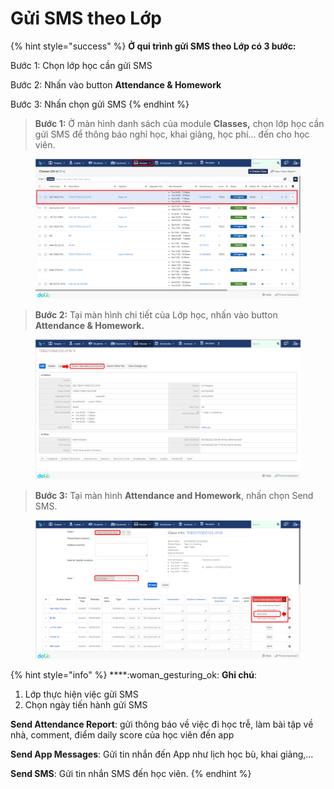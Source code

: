 # Gửi SMS theo Lớp

{% hint style="success" %}
**Ở qui trình gửi SMS theo Lớp có 3 bước:**

Bước 1: Chọn lớp học cần gửi SMS

Bước 2: Nhấn vào button **Attendance & Homework**

Bước 3: Nhấn chọn gửi SMS
{% endhint %}

> **Bước 1:** Ở màn hình danh sách của module **Classes,** chọn lớp học cần gửi SMS để thông báo nghỉ học, khai giảng, học phí… đến cho học viên.

<figure><img src="../../.gitbook/assets/image (27).png" alt=""><figcaption></figcaption></figure>

> **Bước 2:** Tại màn hình chi tiết của Lớp học, nhấn vào button **Attendance & Homework.**&#x20;

<figure><img src="../../.gitbook/assets/image (2) (5).png" alt=""><figcaption></figcaption></figure>

> **Bước 3:** Tại màn hình **Attendance and Homework**, nhấn chọn Send SMS.

<figure><img src="../../.gitbook/assets/image (5) (4).png" alt=""><figcaption></figcaption></figure>

{% hint style="info" %}
****:woman\_gesturing\_ok: **Ghi chú**:

1. Lớp thực hiện việc gửi SMS
2. Chọn ngày tiến hành gửi SMS

**Send Attendance Report**: gửi thông báo về việc đi học trễ, làm bài tập về nhà, comment, điểm daily score của học viên đến app

**Send App Messages**: Gửi tin nhắn đến App như lịch học bù, khai giảng,…&#x20;

**Send SMS**: Gửi tin nhắn SMS đến học viên.
{% endhint %}
